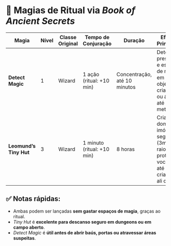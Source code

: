 
# 📜 Magias de Ritual via *Book of Ancient Secrets*

| Magia               | Nível | Classe Original | Tempo de Conjuração     | Duração       | Efeitos Principais                                                                 |
|---------------------|-------|------------------|--------------------------|---------------|--------------------------------------------------------------------------------------|
| **Detect Magic**    | 1     | Wizard           | 1 ação (ritual: +10 min) | Concentração, até 10 minutos | Detecta a presença e escola de magia em objetos, criaturas ou áreas até 9 metros.     |
| **Leomund’s Tiny Hut** | 3     | Wizard           | 1 minuto (ritual: +10 min) | 8 horas        | Cria um domo imóvel e seguro (3m de raio) que protege você e até 9 criaturas ali dentro. |

## ✅ Notas rápidas:
- Ambas podem ser lançadas **sem gastar espaços de magia**, graças ao ritual.
- *Tiny Hut* é **excelente para descanso seguro em dungeons ou em campo aberto**.
- *Detect Magic* é **útil antes de abrir baús, portas ou atravessar áreas suspeitas**.

